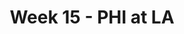 ---
layout: game
title: Week 15 - PHI at LA
season: 2018
game_id: 2018_15_PHI_LA
away_team: PHI
home_team: LA
---